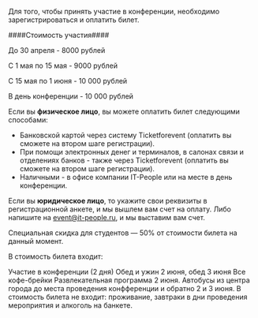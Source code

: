 Для того, чтобы принять участие в конференции, необходимо зарегистрироваться и оплатить билет.

####Стоимость участия####

До 30 апреля - 8000 рублей

С 1 мая по 15 мая - 9000 рублей

С 15 мая по 1 июня - 10 000 рублей

В день конференции - 10 000 рублей



Если вы <b>физическое лицо</b>, вы можете оплатить билет следующими способами:

* Банковской картой через систему Ticketforevent (оплатить вы сможете на втором шаге регистрации).
* При помощи электронных денег и терминалов, в салонах связи и отделениях банков - также через Ticketforevent (оплатить вы сможете на втором шаге регистрации).
* Наличными - в офисе компании IT-People или на месте в день конференции.

Если вы <b>юридическое лицо</b>, то укажите свои реквизиты в регистрационной анкете, и мы вышлем вам счет на оплату. Либо напишите на [event@it-people.ru](event@it-people.ru), и мы выставим вам счет.

Специальная скидка для студентов — 50% от стоимости билета на данный момент.

В стоимость билета входит:

Участие в конференции (2 дня)
Обед и ужин 2 июня, обед 3 июня
Все кофе-брейки
Развлекательная программа 2 июня.
Автобусы из центра города до места проведения конфференции и обратно 2 и 3 июня.
В стоимость билета не входит: проживание, завтраки в дни проведения мероприятия и алкоголь на банкете.

<script type="text/javascript" src="https://pycon.ticketforevent.com/ru/widget/?h=0&s=0"></script>
